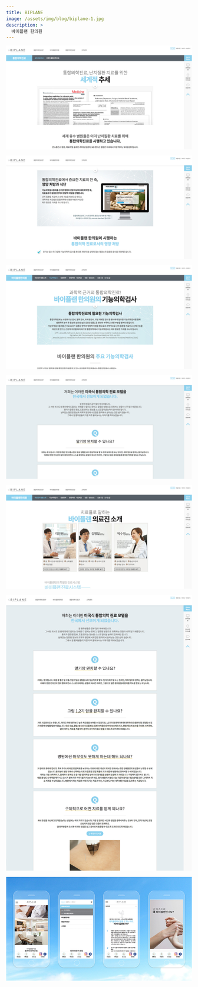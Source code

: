 ```yaml
---
title: BIPLANE
image: /assets/img/blog/biplane-1.jpg
description: >
  바이플랜 한의원
---
```


![](/assets/img/blog/biplane-2.jpg)

![](/assets/img/blog/biplane-3.jpg)

![](/assets/img/blog/biplane-4.jpg)

![](/assets/img/blog/biplane-5.jpg)

![](/assets/img/blog/biplane-6.jpg)

![](/assets/img/blog/biplane-7.jpg)

![](/assets/img/blog/biplane-8.jpg)